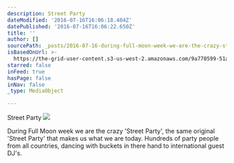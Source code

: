 ```yaml
---
description: Street Party
dateModified: '2016-07-16T16:06:18.404Z'
datePublished: '2016-07-16T16:06:22.650Z'
title: ''
author: []
sourcePath: _posts/2016-07-16-during-full-moon-week-we-are-the-crazy-street-party-the-s.md
isBasedOnUrl: >-
  https://the-grid-user-content.s3-us-west-2.amazonaws.com/9a770599-51a4-4145-957a-743a786898e5.jpg
starred: false
inFeed: true
hasPage: false
inNav: false
_type: MediaObject

---
```

Street Party
![](https://the-grid-user-content.s3-us-west-2.amazonaws.com/9a770599-51a4-4145-957a-743a786898e5.jpg)

During Full Moon week we are the crazy 'Street Party', the same original 'Street Party' that makes us what we are today. Hundreds of party people from all countries, dancing with buckets in there hand to international guest DJ's.
